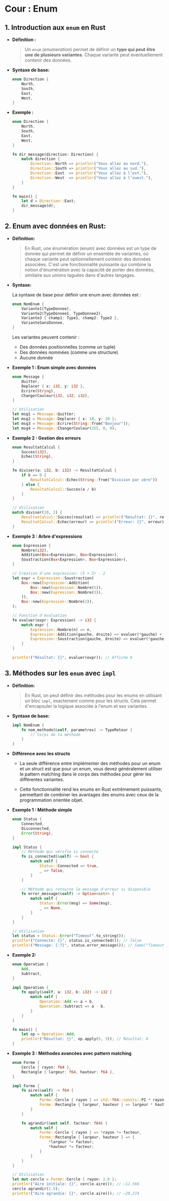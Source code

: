 # Cour : **Enum**

## 1. **Introduction aux `enum` en Rust**

-   **Définition :**

    > Un `enum` (_enumeration_) permet de définir un **type qui peut être une de plusieurs variantes**. Chaque variante peut éventuellement contenir des données.

-   **Syntaxe de base:**

    ```rust
    enum Direction {
        North,
        South,
        East,
        West,
    }
    ```

-   **Exemple :**

    ```rust
    enum Direction {
        North,
        South,
        East,
        West,
    }

    fn dir_message(direction: Direction) {
        match direction {
            Direction::North => println!("Vous allez au nord."),
            Direction::South => println!("Vous allez au sud."),
            Direction::East  => println!("Vous allez à l’est."),
            Direction::West  => println!("Vous allez à l’ouest."),
        }
    }

    fn main() {
        let d = Direction::East;
        dir_message(d);
    }
    ```

## 2. **Enum avec données en Rust:**

-   **Définition:**

    > En Rust, une énumération (enum) avec données est un type de donnée qui permet de définir un ensemble de variantes, où chaque variante peut optionnellement contenir des données associées. C'est une fonctionnalité puissante qui combine la notion d'énumération avec la capacité de porter des données, similaire aux unions taguées dans d'autres langages.

-   **Syntaxe:**

    La syntaxe de base pour définir une enum avec données est :

    ```rust
    enum NomEnum {
        Variante1(TypeDonnee),
        Variante2(TypeDonnee1, TypeDonnee2),
        Variante3 { champ1: Type1, champ2: Type2 },
        VarianteSansDonnee,
    }
    ```

    Les variantes peuvent contenir :

    -   Des données positionnelles (comme un tuple)
    -   Des données nommées (comme une structure)
    -   Aucune donnée

-   **Exemple 1 : Enum simple avec données**

    ```rust
    enum Message {
        Quitter,
        Deplacer { x: i32, y: i32 },
        Ecrire(String),
        ChangerCouleur(i32, i32, i32),
    }

    // Utilisation
    let msg1 = Message::Quitter;
    let msg2 = Message::Deplacer { x: 10, y: 20 };
    let msg3 = Message::Ecrire(String::from("Bonjour"));
    let msg4 = Message::ChangerCouleur(255, 0, 0);
    ```

-   **Exemple 2 : Gestion des erreurs**

    ```rust
    enum ResultatCalcul {
        Succes(i32),
        Echec(String),
    }

    fn diviser(a: i32, b: i32) -> ResultatCalcul {
        if b == 0 {
            ResultatCalcul::Echec(String::from("Division par zéro"))
        } else {
            ResultatCalcul::Succes(a / b)
        }
    }

    // Utilisation
    match diviser(10, 2) {
        ResultatCalcul::Succes(resultat) => println!("Résultat: {}", resultat),
        ResultatCalcul::Echec(erreur) => println!("Erreur: {}", erreur),
    }
    ```

-   **Exemple 3 : Arbre d'expressions**

    ```rust
    enum Expression {
        Nombre(i32),
        Addition(Box<Expression>, Box<Expression>),
        Soustraction(Box<Expression>, Box<Expression>),
    }

    // Création d'une expression: (5 + 3) - 2
    let expr = Expression::Soustraction(
        Box::new(Expression::Addition(
            Box::new(Expression::Nombre(5)),
            Box::new(Expression::Nombre(3)),
        )),
        Box::new(Expression::Nombre(2)),
    );

    // Fonction d'évaluation
    fn evaluer(expr: Expression) -> i32 {
        match expr {
            Expression::Nombre(n) => n,
            Expression::Addition(gauche, droite) => evaluer(*gauche) + evaluer(*droite),
            Expression::Soustraction(gauche, droite) => evaluer(*gauche) - evaluer(*droite),
        }
    }

    println!("Résultat: {}", evaluer(expr)); // Affiche 6
    ```

## 3. Méthodes sur les `enum` avec `impl`

-   **Définition:**

    > En Rust, on peut définir des méthodes pour les enums en utilisant un bloc `impl`, exactement comme pour les structs. Cela permet d'encapsuler la logique associée à l'enum et ses variantes.

-   **Syntaxe de base:**

    ```rust
    impl NomEnum {
        fn nom_methode(&self, parametres) -> TypeRetour {
            // Corps de la méthode
        }
    }
    ```

-   **Différence avec les structs**

    -   La seule différence entre implémenter des méthodes pour un enum et un struct est que pour un enum, vous devez généralement utiliser le pattern matching dans le corps des méthodes pour gérer les différentes variantes.

    -   Cette fonctionnalité rend les enums en Rust extrêmement puissants, permettant de combiner les avantages des enums avec ceux de la programmation orientée objet.

-   **Exemple 1 : Méthode simple**

    ```rust
    enum Status {
        Connected,
        Disconnected,
        Error(String),
    }

    impl Status {
        // Méthode qui vérifie si connecté
        fn is_connected(&self) -> bool {
            match self {
                Status::Connected => true,
                _ => false,
            }
        }

        // Méthode qui retourne le message d'erreur si disponible
        fn error_message(&self) -> Option<&str> {
            match self {
                Status::Error(msg) => Some(msg),
                _ => None,
            }
        }
    }

    // Utilisation
    let status = Status::Error("Timeout".to_string());
    println!("Connecté: {}", status.is_connected()); // false
    println!("Message: {:?}", status.error_message()); // Some("Timeout")
    ```

-   **Exemple 2:**

    ```rust
    enum Operation {
        Add,
        Subtract,
    }

    impl Operation {
        fn apply(&self, a: i32, b: i32) -> i32 {
            match self {
                Operation::Add => a + b,
                Operation::Subtract => a - b,
            }
        }
    }

    fn main() {
        let op = Operation::Add;
        println!("Résultat: {}", op.apply(5, 3)); // Résultat: 8
    }
    ```

-   **Exemple 3 : Méthodes avancées avec pattern matching**

    ```rust
    enum Forme {
        Cercle { rayon: f64 },
        Rectangle { largeur: f64, hauteur: f64 },
    }

    impl Forme {
        fn aire(&self) -> f64 {
            match self {
                Forme::Cercle { rayon } => std::f64::consts::PI * rayon * rayon,
                Forme::Rectangle { largeur, hauteur } => largeur * hauteur,
            }
        }

        fn agrandir(&mut self, facteur: f64) {
            match self {
                Forme::Cercle { rayon } => *rayon *= facteur,
                Forme::Rectangle { largeur, hauteur } => {
                    *largeur *= facteur;
                    *hauteur *= facteur;
                }
            }
        }
    }

    // Utilisation
    let mut cercle = Forme::Cercle { rayon: 2.0 };
    println!("Aire initiale: {}", cercle.aire()); // ~12.566
    cercle.agrandir(1.5);
    println!("Aire agrandie: {}", cercle.aire()); // ~28.274
    ```
